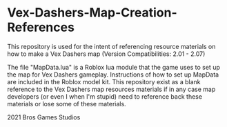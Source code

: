 # Vex-Dashers-Map-Creation-References
This repository is used for the intent of referencing resource materials on how to make a Vex Dashers map
(Version Compatibilities: 2.01 - 2.07)

The file "MapData.lua" is a Roblox lua module that the game uses to set up the map for Vex Dashers gameplay. Instructions of how to set up MapData are included in the Roblox model kit. This repository exist as a blank reference to the Vex Dashers map resources materials if in any case map developers (or even I when I'm stupid) need to reference back these materials or lose some of these materials.

2021 Bros Games Studios
